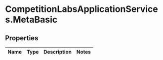 # CompetitionLabsApplicationServices.MetaBasic

## Properties

Name | Type | Description | Notes
------------ | ------------- | ------------- | -------------



